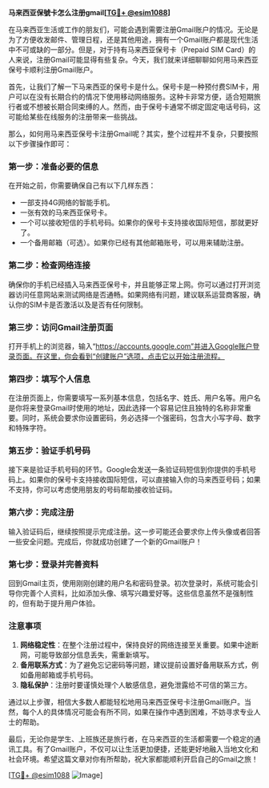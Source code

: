 **马来西亚保號卡怎么注册gmail[[TG💪+ @esim1088](https://t.me/s/esim1088)]**

在马来西亚生活或工作的朋友们，可能会遇到需要注册Gmail账户的情况。无论是为了方便收发邮件、管理日程，还是其他用途，拥有一个Gmail账户都是现代生活中不可或缺的一部分。但是，对于持有马来西亚保号卡（Prepaid SIM Card）的人来说，注册Gmail可能显得有些复杂。今天，我们就来详细聊聊如何用马来西亚保号卡顺利注册Gmail账户。

首先，让我们了解一下马来西亚的保号卡是什么。保号卡是一种预付费SIM卡，用户可以在没有长期合约的情况下使用移动网络服务。这种卡非常方便，适合短期旅行者或不想被长期合同束缚的人。然而，由于保号卡通常不绑定固定电话号码，这可能给某些在线服务的注册带来一些挑战。

那么，如何用马来西亚保号卡注册Gmail呢？其实，整个过程并不复杂，只要按照以下步骤操作即可：

### **第一步：准备必要的信息**
在开始之前，你需要确保自己有以下几样东西：
- 一部支持4G网络的智能手机。
- 一张有效的马来西亚保号卡。
- 一个可以接收短信的手机号码。如果你的保号卡支持接收国际短信，那就更好了。
- 一个备用邮箱（可选）。如果你已经有其他邮箱账号，可以用来辅助注册。

### **第二步：检查网络连接**
确保你的手机已经插入马来西亚保号卡，并且能够正常上网。你可以通过打开浏览器访问任意网站来测试网络是否通畅。如果网络有问题，建议联系运营商客服，确认你的SIM卡是否激活以及是否有任何限制。

### **第三步：访问Gmail注册页面**
打开手机上的浏览器，输入“https://accounts.google.com”并进入Google账户登录页面。在这里，你会看到“创建账户”选项，点击它以开始注册流程。

### **第四步：填写个人信息**
在注册页面上，你需要填写一系列基本信息，包括名字、姓氏、用户名等。用户名是你将来登录Gmail时使用的地址，因此选择一个容易记住且独特的名称非常重要。同时，系统会要求你设置密码，务必选择一个强密码，包含大小写字母、数字和特殊字符。

### **第五步：验证手机号码**
接下来是验证手机号码的环节。Google会发送一条验证码短信到你提供的手机号码上。如果你的保号卡支持接收国际短信，可以直接输入你的马来西亚号码；如果不支持，你可以考虑使用朋友的号码帮助接收验证码。

### **第六步：完成注册**
输入验证码后，继续按照提示完成注册。这一步可能还会要求你上传头像或者回答一些安全问题。完成后，你就成功创建了一个新的Gmail账户！

### **第七步：登录并完善资料**
回到Gmail主页，使用刚刚创建的用户名和密码登录。初次登录时，系统可能会引导你完善个人资料，比如添加头像、填写兴趣爱好等。这些信息虽然不是强制性的，但有助于提升用户体验。

### **注意事项**
1. **网络稳定性**：在整个注册过程中，保持良好的网络连接至关重要。如果中途断网，可能导致部分信息丢失，需重新填写。
2. **备用联系方式**：为了避免忘记密码等问题，建议提前设置好备用联系方式，例如备用邮箱或手机号码。
3. **隐私保护**：注册时要谨慎处理个人敏感信息，避免泄露给不可信的第三方。

通过以上步骤，相信大多数人都能轻松地用马来西亚保号卡注册Gmail账户。当然，每个人的具体情况可能会有所不同，如果在操作中遇到困难，不妨寻求专业人士的帮助。

最后，无论你是学生、上班族还是旅行者，在马来西亚的生活都需要一个稳定的通讯工具。有了Gmail账户，不仅可以让生活更加便捷，还能更好地融入当地文化和社会环境。希望这篇文章对你有所帮助，祝大家都能顺利开启自己的Gmail之旅！

[[TG💪+ @esim1088](https://t.me/s/esim1088) ![Image](https://i.postimg.cc/4NQfJmqS/Snipaste-2025-05-13-00-14-12.png)]